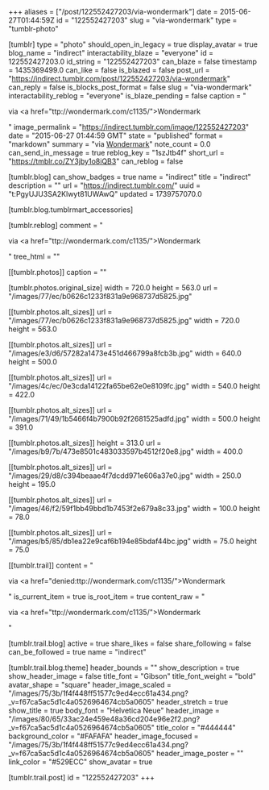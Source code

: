 +++
aliases = ["/post/122552427203/via-wondermark"]
date = 2015-06-27T01:44:59Z
id = "122552427203"
slug = "via-wondermark"
type = "tumblr-photo"

[tumblr]
type = "photo"
should_open_in_legacy = true
display_avatar = true
blog_name = "indirect"
interactability_blaze = "everyone"
id = 122552427203.0
id_string = "122552427203"
can_blaze = false
timestamp = 1435369499.0
can_like = false
is_blazed = false
post_url = "https://indirect.tumblr.com/post/122552427203/via-wondermark"
can_reply = false
is_blocks_post_format = false
slug = "via-wondermark"
interactability_reblog = "everyone"
is_blaze_pending = false
caption = "<p>via <a href=\"ttp://wondermark.com/c1135/\">Wondermark</a></p>"
image_permalink = "https://indirect.tumblr.com/image/122552427203"
date = "2015-06-27 01:44:59 GMT"
state = "published"
format = "markdown"
summary = "via [Wondermark](ttp://wondermark.com/c1135/)"
note_count = 0.0
can_send_in_message = true
reblog_key = "1szJtb4f"
short_url = "https://tmblr.co/ZY3jby1o8iQB3"
can_reblog = false

[tumblr.blog]
can_show_badges = true
name = "indirect"
title = "indirect"
description = ""
url = "https://indirect.tumblr.com/"
uuid = "t:PgyUJU3SA2Klwyt81UWAwQ"
updated = 1739757070.0

[tumblr.blog.tumblrmart_accessories]

[tumblr.reblog]
comment = "<p>via <a href=\"ttp://wondermark.com/c1135/\">Wondermark</a></p>"
tree_html = ""

[[tumblr.photos]]
caption = ""

[tumblr.photos.original_size]
width = 720.0
height = 563.0
url = "/images/77/ec/b0626c1233f831a9e968737d5825.jpg"

[[tumblr.photos.alt_sizes]]
url = "/images/77/ec/b0626c1233f831a9e968737d5825.jpg"
width = 720.0
height = 563.0

[[tumblr.photos.alt_sizes]]
url = "/images/e3/d6/57282a1473e451d466799a8fcb3b.jpg"
width = 640.0
height = 500.0

[[tumblr.photos.alt_sizes]]
url = "/images/4c/ec/0e3cda14122fa65be62e0e8109fc.jpg"
width = 540.0
height = 422.0

[[tumblr.photos.alt_sizes]]
url = "/images/71/49/1b5466f4b7900b92f2681525adfd.jpg"
width = 500.0
height = 391.0

[[tumblr.photos.alt_sizes]]
height = 313.0
url = "/images/b9/7b/473e8501c483033597b4512f20e8.jpg"
width = 400.0

[[tumblr.photos.alt_sizes]]
url = "/images/29/d8/c394beaae4f7dcdd971e606a37e0.jpg"
width = 250.0
height = 195.0

[[tumblr.photos.alt_sizes]]
url = "/images/46/f2/59f1bb49bbd1b7453f2e679a8c33.jpg"
width = 100.0
height = 78.0

[[tumblr.photos.alt_sizes]]
url = "/images/b5/85/db1ea22e9caf6b194e85bdaf44bc.jpg"
width = 75.0
height = 75.0

[[tumblr.trail]]
content = "<p>via <a href=\"denied:ttp://wondermark.com/c1135/\">Wondermark</a></p>"
is_current_item = true
is_root_item = true
content_raw = "<p>via <a href=\"ttp://wondermark.com/c1135/\">Wondermark</a></p>"

[tumblr.trail.blog]
active = true
share_likes = false
share_following = false
can_be_followed = true
name = "indirect"

[tumblr.trail.blog.theme]
header_bounds = ""
show_description = true
show_header_image = false
title_font = "Gibson"
title_font_weight = "bold"
avatar_shape = "square"
header_image_scaled = "/images/75/3b/1f4f448ff51577c9ed4ecc61a434.png?_v=f67ca5ac5d1c4a0526964674cb5a0605"
header_stretch = true
show_title = true
body_font = "Helvetica Neue"
header_image = "/images/80/65/33ac24e459e48a36cd204e96e2f2.png?_v=f67ca5ac5d1c4a0526964674cb5a0605"
title_color = "#444444"
background_color = "#FAFAFA"
header_image_focused = "/images/75/3b/1f4f448ff51577c9ed4ecc61a434.png?_v=f67ca5ac5d1c4a0526964674cb5a0605"
header_image_poster = ""
link_color = "#529ECC"
show_avatar = true

[tumblr.trail.post]
id = "122552427203"
+++
